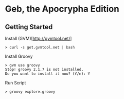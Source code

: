 Geb, the Apocrypha Edition
================

## Getting Started

Install (GVM)[http://gvmtool.net/]

```
> curl -s get.gvmtool.net | bash
```

Install Groovy

```
> gvm use groovy
Stop! groovy 2.1.7 is not installed.                                                                                                                                                                                 
Do you want to install it now? (Y/n): Y 
```

Run Script

```
> groovy explore.groovy
```